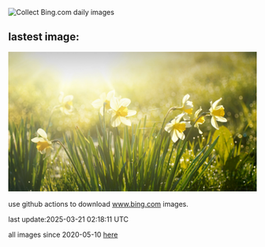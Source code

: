 ![Collect Bing.com daily images](https://github.com/counter2015/bing-daily-images/workflows/Collect%20Bing.com%20daily%20images/badge.svg)
## lastest image:
![](images/img.jpg)

use github actions to download www.bing.com images.

last update:2025-03-21 02:18:11 UTC

all images since 2020-05-10 [here](https://github.com/counter2015/bing-daily-images/tree/master/images) 

